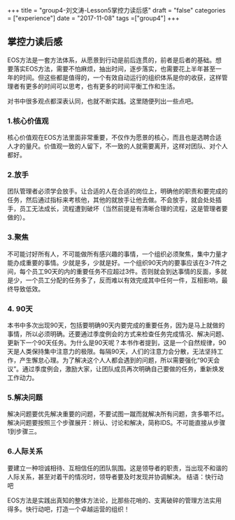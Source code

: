 +++
title = "group4-刘文涛-Lesson5掌控力读后感"
draft = "false"
categories = ["experience"]
date = "2017-11-08"
tags =["group4"]
+++

## 掌控力读后感


EOS方法是一套方法体系，从愿景到行动是前后连贯的，前者是后者的基础。想要落实EOS方法，需要不怕麻烦，抽出时间，逐步落实，也需要花上半年甚至一年的时间。但这些都是值得的，一个有效自动运行的组织体系是你的收获，这样管理者有更多的时间可以思考，也有更多的时间平衡工作和生活。

对书中很多观点都深表认同，也就不断实践。这里随便列出一些点吧。

### 1.核心价值观
核心价值观在EOS方法里面非常重要，不仅作为愿景的核心，而且也是选聘合适人才的量尺。价值观一致的人留下，不一致的人就需要离开，这样对团队、对个人都好。
### 2.放手
团队管理者必须学会放手。让合适的人在合适的岗位上，明确他的职责和要完成的任务，然后通过指标来考核他，其他的就放手让他去做。不会放手，就会处处插手，员工无法成长，流程遭到破坏（当然前提是有清晰合理的流程，这是管理者要做的）。
### 3.聚焦
不可能讨好所有人，不可能做所有感兴趣的事情，一个组织必须聚焦，集中力量才能办成重要的事情。少就是多，少就是好。一个组织90天内的要事应该在3-7件之间，每个员工90天的内的重要任务不应超过3件。否则就会到达事情的反面，多就是少，一个员工分配的任务多了，反而难以有效完成其中任何一件，互相影响，最终导致低效。
### 4. 90天
本书中多次出现90天，包括要明确90天内要完成的重要任务，因为是马上就做的事情，所以必须明确。还要通过季度例会的方式来检查任务完成情况、解决问题、更新下一个90天任务。为什么是90天呢？本书作者提到，这是一个自然规律，90天是人类保持集中注意力的极限。每隔90天，人们的注意力会分散，无法坚持工作，产生懈怠心理。为了解决这个人人都会遇到的问题，所以需要强化“90天会议”。通过季度例会，激励大家，让团队成员再次明确自己要做的任务，重新焕发工作动力。
### 5.解决问题
解决问题要优先解决重要的问题，不要试图一蹴而就解决所有问题，贪多嚼不烂。解决问题要按照三个步骤展开：辨认、讨论和解决，简称IDS。不可能直接从步骤1到步骤三。
### 6.人际关系
要建立一种坦诚相待、互相信任的团队氛围。这是领导者的职责，当出现不和谐的人际关系，甚至对着干的情况时，领导者要及时发现并协调解决。
结语：快行动吧


EOS方法是实践出真知的整体方法论，比那些花哨的、支离破碎的管理方法实用得多。快行动吧，打造一个卓越运营的组织！
